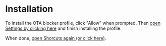 ​
# Installation

To install the OTA blocker profile, click "Allow" when prompted. Then [open Settings by clicking here](prefs:root=General&path=ManagedConfigurationList) and finish installing the profile.

When done, [open Shorcuts again (or click here)](shortcuts://).
